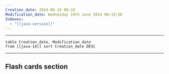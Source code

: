 ```yaml
---
Creation_date: 2024-06-19 00:19
Modification_date: Wednesday 19th June 2024 00:19:58
Indexes:
  - "[[java-version]]"
---
```


----

```dataview
table Creation_date, Modification_date
from [[java-14]] sort Creation_date DESC
```


















---
## Flash cards section
